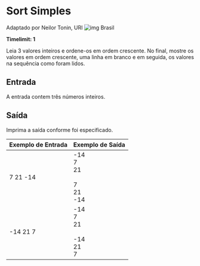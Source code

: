 # Sort Simples

Adaptado por Neilor Tonin, URI ![img](https://resources.beecrowd.com.br/gallery/images/flags/br.gif) Brasil

**Timelimit: 1**

Leia 3 valores inteiros e ordene-os em ordem crescente. No final, mostre os valores em ordem crescente, uma linha em branco e em seguida, os valores na sequência como foram lidos.

## Entrada

A entrada contem três números inteiros.

## Saída

Imprima a saída conforme foi especificado.

| Exemplo de Entrada | Exemplo de Saída                                       |
| ------------------ | ------------------------------------------------------ |
| 7 21 -14           | -14 <br />7 <br />21<br />  <br />7 <br />21 <br />-14 |
| -14 21 7           | -14<br /> 7 <br />21<br />  <br />-14 <br />21 <br />7 |

